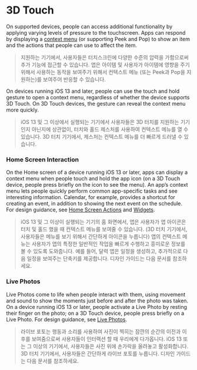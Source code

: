 # 3D Touch
On supported devices, people can access additional functionality by applying varying levels of pressure to the touchscreen. Apps can respond by displaying a [context menu](https://developer.apple.com/design/human-interface-guidelines/ios/controls/context-menus/) (or supporting Peek and Pop) to show an item and the actions that people can use to affect the item.

> 지원하는 기기에서, 사용자들은 터치스크린에 다양한 수준의 압력을 가함으로써 추가 기능에 접근할 수 있습니다. 앱은 아이템 및 사용자가 아이템에 영향을 주기 위해서 사용하는 동작을 보여주기 위해서 컨텍스트 메뉴 (또는 Peek과 Pop을 지원하는)를 보여주어 반응할 수 있습니다.



On devices running iOS 13 and later, people can use the touch and hold gesture to open a context menu, regardless of whether the device supports 3D Touch. On 3D Touch devices, the gesture can reveal the context menu more quickly.

> iOS 13 및 그 이상에서 실행되는 기기에서 사용자들은 3D 터치를 지원하는 기기인지 아닌지에 상관없이, 터치와 홀드 제스처를 사용하여 컨텍스트 메뉴를 열 수 있습니다. 3D 터치 기기에서, 제스처는 컨텍스트 메뉴를 더 빠르게 드러낼 수 있습니다.



### Home Screen Interaction

On the Home screen of a device running iOS 13 or later, apps can display a context menu when people touch and hold the app icon (on a 3D Touch device, people press briefly on the icon to see the menu). An app’s context menu lets people quickly perform common app-specific tasks and see interesting information. Calendar, for example, provides a shortcut for creating an event, in addition to showing the next event on the schedule. For design guidance, see [Home Screen Actions](https://developer.apple.com/design/human-interface-guidelines/ios/extensions/home-screen-actions/) and [Widgets](https://developer.apple.com/design/human-interface-guidelines/ios/extensions/widgets/).

> iOS 13 및 그 이상이 실행되는 기기의 홈 화면에서, 앱은 사용자가 앱 아이콘은 터치 및 홀드 했을 때 컨텍스트 메뉴를 보여줄 수 있습니다. (3D 터치 기기에서, 사용자들은 메뉴를 보기 위해서 간단하게 아이콘을 누릅니다) 앱의 컨텍스트 메뉴는 사용자가 앱의 특정한 일반적인 작업을 빠르게 수행하고 흥미로운 정보를 볼 수 있도록 도와줍니다. 예를 들어, 달력 앱은 일정을 생성하고, 추가적으로 다음 일정을 보여주는 단축키를 제공합니다. 디자인 가이드는 다음 문서를 참조하세요.



### Live Photos

Live Photos come to life when people interact with them, using movement and sound to show the moments just before and after the photo was taken. On a device running iOS 13 or later, people activate a Live Photo by resting their finger on the photo; on a 3D Touch device, people press briefly on a Live Photo. For design guidance, see [Live Photos](https://developer.apple.com/design/human-interface-guidelines/live-photos/).

> 라이브 포토는 행동과 소리를 사용하여 사진이 찍히는 잠깐의 순간의 이전과 이후를 보여줌으로써 사용자들이 인터랙션 할 때 우리에게 다가옵니다. iOS 13 또는 그 이상의 기기에서, 사용자들은 사진 위에 손가락을 올려놓고 활성화합니다. 3D 터치 기기에서, 사용자들은 간단하게 라이브 포토를 누릅니다. 디자인 가이드는 다음 문서를 참조하세요.


